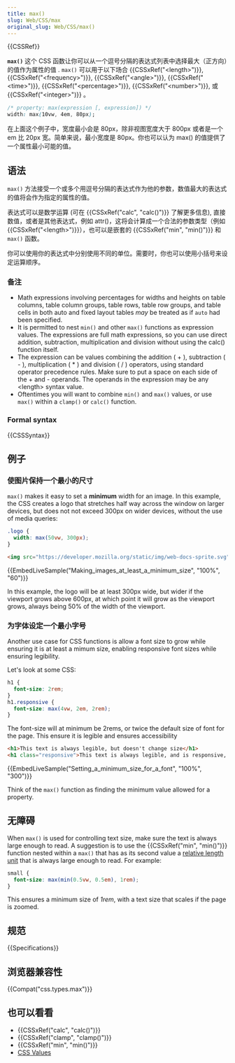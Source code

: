 ```yaml
---
title: max()
slug: Web/CSS/max
original_slug: Web/CSS/max()
---
```

{{CSSRef}}

**`max()`** 这个 CSS 函数让你可以从一个逗号分隔的表达式列表中选择最大（正方向）的值作为属性的值 . `max()` 可以用于以下场合 {{CSSxRef("&lt;length&gt;")}}, {{CSSxRef("&lt;frequency&gt;")}}, {{CSSxRef("&lt;angle&gt;")}}, {{CSSxRef("&lt;time&gt;")}}, {{CSSxRef("&lt;percentage&gt;")}}, {{CSSxRef("&lt;number&gt;")}}, 或 {{CSSxRef("&lt;integer&gt;")}} 。

```css
/* property: max(expression [, expression]) */
width: max(10vw, 4em, 80px);
```

在上面这个例子中，宽度最小会是 80px，除非视图宽度大于 800px 或者是一个 em 比 20px 宽。简单来说，最小宽度是 80px。你也可以认为 max() 的值提供了一个属性最小可能的值。

## 语法

`max()` 方法接受一个或多个用逗号分隔的表达式作为他的参数，数值最大的表达式的值将会作为指定的属性的值。

表达式可以是数学运算 (可在 {{CSSxRef("calc", "calc()")}} 了解更多信息), 直接数值，或者是其他表达式，例如 attr()，这将会计算成一个合法的参数类型（例如 {{CSSxRef("&lt;length&gt;")}}），也可以是嵌套的 {{CSSxRef("min", "min()")}} 和 `max()` 函数。

你可以使用你的表达式中分别使用不同的单位。需要时，你也可以使用小括号来设定运算顺序。

### 备注

- Math expressions involving percentages for widths and heights on table columns, table column groups, table rows, table row groups, and table cells in both auto and fixed layout tables _may_ be treated as if `auto` had been specified.
- It is permitted to nest `min()` and other `max()` functions as expression values. The expressions are full math expressions, so you can use direct addition, subtraction, multiplication and division without using the calc() function itself.
- The expression can be values combining the addition ( + ), subtraction ( - ), multiplication ( \* ) and division ( / ) operators, using standard operator precedence rules. Make sure to put a space on each side of the + and - operands. The operands in the expression may be any \<length> syntax value.
- Oftentimes you will want to combine `min()` and `max()` values, or use `max()` within a `clamp()` or `calc()` function.

### Formal syntax

{{CSSSyntax}}

## 例子

### 使图片保持一个最小的尺寸

`max()` makes it easy to set a **minimum** width for an image. In this example, the CSS creates a logo that stretches half way across the window on larger devices, but does not not exceed 300px on wider devices, without the use of media queries:

```css
.logo {
  width: max(50vw, 300px);
}
```

```html
<img src="https://developer.mozilla.org/static/img/web-docs-sprite.svg" alt="MDN Web Docs" class="logo">
```

{{EmbedLiveSample("Making_images_at_least_a_minimum_size", "100%", "60")}}

In this example, the logo will be at least 300px wide, but wider if the viewport grows above 600px, at which point it will grow as the viewport grows, always being 50% of the width of the viewport.

### 为字体设定一个最小字号

Another use case for CSS functions is allow a font size to grow while ensuring it is at least a mimum size, enabling responsive font sizes while ensuring legibility.

Let's look at some CSS:

```css
h1 {
  font-size: 2rem;
}
h1.responsive {
  font-size: max(4vw, 2em, 2rem);
}
```

The font-size will at minimum be 2rems, or twice the default size of font for the page. This ensure it is legible and ensures accessibility

```html
<h1>This text is always legible, but doesn't change size</h1>
<h1 class="responsive">This text is always legible, and is responsive, to a point</h1>
```

{{EmbedLiveSample("Setting_a_minimum_size_for_a_font", "100%", "300")}}

Think of the `max()` function as finding the minimum value allowed for a property.

## 无障碍

When `max()` is used for controlling text size, make sure the text is always large enough to read. A suggestion is to use the {{CSSxRef("min", "min()")}} function nested within a `max()` that has as its second value a [relative length unit](/zh-CN/docs/Web/CSS/length#Relative_length_units) that is always large enough to read. For example:

```css
small {
  font-size: max(min(0.5vw, 0.5em), 1rem);
}
```

This ensures a minimum size of _1rem_, with a text size that scales if the page is zoomed.

## 规范

{{Specifications}}

## 浏览器兼容性

{{Compat("css.types.max")}}

## 也可以看看

- {{CSSxRef("calc", "calc()")}}
- {{CSSxRef("clamp", "clamp()")}}
- {{CSSxRef("min", "min()")}}
- [CSS Values](/zh-CN/docs/Learn/CSS/Introduction_to_CSS/Values_and_units)
